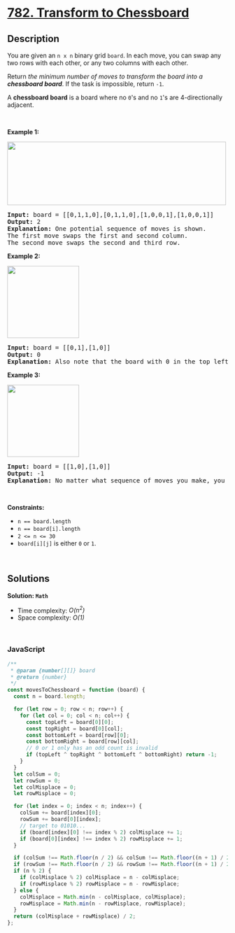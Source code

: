# [782. Transform to Chessboard](https://leetcode.com/problems/transform-to-chessboard)

## Description

<div class="elfjS" data-track-load="description_content"><p>You are given an <code>n x n</code> binary grid <code>board</code>. In each move, you can swap any two rows with each other, or any two columns with each other.</p>

<p>Return <em>the minimum number of moves to transform the board into a <strong>chessboard board</strong></em>. If the task is impossible, return <code>-1</code>.</p>

<p>A <strong>chessboard board</strong> is a board where no <code>0</code>'s and no <code>1</code>'s are 4-directionally adjacent.</p>

<p>&nbsp;</p>
<p><strong class="example">Example 1:</strong></p>
<img alt="" src="https://assets.leetcode.com/uploads/2021/06/29/chessboard1-grid.jpg" style="width: 500px; height: 145px;">
<pre><strong>Input:</strong> board = [[0,1,1,0],[0,1,1,0],[1,0,0,1],[1,0,0,1]]
<strong>Output:</strong> 2
<strong>Explanation:</strong> One potential sequence of moves is shown.
The first move swaps the first and second column.
The second move swaps the second and third row.
</pre>

<p><strong class="example">Example 2:</strong></p>
<img alt="" src="https://assets.leetcode.com/uploads/2021/06/29/chessboard2-grid.jpg" style="width: 164px; height: 165px;">
<pre><strong>Input:</strong> board = [[0,1],[1,0]]
<strong>Output:</strong> 0
<strong>Explanation:</strong> Also note that the board with 0 in the top left corner, is also a valid chessboard.
</pre>

<p><strong class="example">Example 3:</strong></p>
<img alt="" src="https://assets.leetcode.com/uploads/2021/06/29/chessboard3-grid.jpg" style="width: 164px; height: 165px;">
<pre><strong>Input:</strong> board = [[1,0],[1,0]]
<strong>Output:</strong> -1
<strong>Explanation:</strong> No matter what sequence of moves you make, you cannot end with a valid chessboard.
</pre>

<p>&nbsp;</p>
<p><strong>Constraints:</strong></p>

<ul>
	<li><code>n == board.length</code></li>
	<li><code>n == board[i].length</code></li>
	<li><code>2 &lt;= n &lt;= 30</code></li>
	<li><code>board[i][j]</code> is either&nbsp;<code>0</code> or <code>1</code>.</li>
</ul>
</div>

<p>&nbsp;</p>

## Solutions

**Solution: `Math`**

- Time complexity: <em>O(n<sup>2</sup>)</em>
- Space complexity: <em>O(1)</em>

<p>&nbsp;</p>

### **JavaScript**

```js
/**
 * @param {number[][]} board
 * @return {number}
 */
const movesToChessboard = function (board) {
  const n = board.length;

  for (let row = 0; row < n; row++) {
    for (let col = 0; col < n; col++) {
      const topLeft = board[0][0];
      const topRight = board[0][col];
      const bottomLeft = board[row][0];
      const bottomRight = board[row][col];
      // 0 or 1 only has an odd count is invalid
      if (topLeft ^ topRight ^ bottomLeft ^ bottomRight) return -1;
    }
  }
  let colSum = 0;
  let rowSum = 0;
  let colMisplace = 0;
  let rowMisplace = 0;

  for (let index = 0; index < n; index++) {
    colSum += board[index][0];
    rowSum += board[0][index];
    // target to 01010...
    if (board[index][0] !== index % 2) colMisplace += 1;
    if (board[0][index] !== index % 2) rowMisplace += 1;
  }

  if (colSum !== Math.floor(n / 2) && colSum !== Math.floor((n + 1) / 2)) return -1;
  if (rowSum !== Math.floor(n / 2) && rowSum !== Math.floor((n + 1) / 2)) return -1;
  if (n % 2) {
    if (colMisplace % 2) colMisplace = n - colMisplace;
    if (rowMisplace % 2) rowMisplace = n - rowMisplace;
  } else {
    colMisplace = Math.min(n - colMisplace, colMisplace);
    rowMisplace = Math.min(n - rowMisplace, rowMisplace);
  }
  return (colMisplace + rowMisplace) / 2;
};
```

